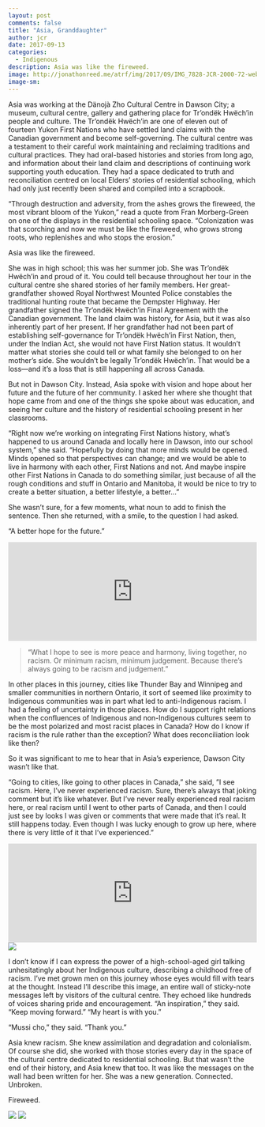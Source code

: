 ```yaml
---
layout: post
comments: false
title: "Asia, Granddaughter"
author: jcr
date: 2017-09-13
categories:
  - Indigenous
description: Asia was like the fireweed.
image: http://jonathonreed.me/atrf/img/2017/09/IMG_7828-JCR-2000-72-web.jpg
image-sm:
---
```


Asia was working at the Dänojà Zho Cultural Centre in Dawson City; a museum, cultural centre, gallery and gathering place for Tr’ondëk Hwëch’in people and culture. The Tr’ondëk Hwëch’in are one of eleven out of fourteen Yukon First Nations who have settled land claims with the Canadian government and become self-governing. The cultural centre was a testament to their careful work maintaining and reclaiming traditions and cultural practices. They had oral-based histories and stories from long ago, and information about their land claim and descriptions of continuing work supporting youth education. They had a space dedicated to truth and reconciliation centred on local Elders’ stories of residential schooling, which had only just recently been shared and compiled into a scrapbook.

“Through destruction and adversity, from the ashes grows the fireweed, the most vibrant bloom of the Yukon,” read a quote from Fran Morberg-Green on one of the displays in the residential schooling space. “Colonization was that scorching and now we must be like the fireweed, who grows strong roots, who replenishes and who stops the erosion.”

Asia was like the fireweed.

She was in high school; this was her summer job. She was Tr’ondëk Hwëch’in and proud of it. You could tell because throughout her tour in the cultural centre she shared stories of her family members. Her great-grandfather showed Royal Northwest Mounted Police constables the traditional hunting route that became the Dempster Highway. Her grandfather signed the Tr’ondëk Hwëch’in Final Agreement with the Canadian government. The land claim was history, for Asia, but it was also inherently part of her present. If her grandfather had not been part of establishing self-governance for Tr’ondëk Hwëch’in First Nation, then, under the Indian Act, she would not have First Nation status. It wouldn’t matter what stories she could tell or what family she belonged to on her mother’s side. She wouldn’t be legally Tr’ondëk Hwëch’in. That would be a loss—and it’s a loss that is still happening all across Canada.

But not in Dawson City. Instead, Asia spoke with vision and hope about her future and the future of her community. I asked her where she thought that hope came from and one of the things she spoke about was education, and seeing her culture and the history of residential schooling present in her classrooms.

“Right now we’re working on integrating First Nations history, what’s happened to us around Canada and locally here in Dawson, into our school system,” she said. “Hopefully by doing that more minds would be opened. Minds opened so that perspectives can change; and we would be able to live in harmony with each other, First Nations and not. And maybe inspire other First Nations in Canada to do something similar, just because of all the rough conditions and stuff in Ontario and Manitoba, it would be nice to try to create a better situation, a better lifestyle, a better…”

She wasn’t sure, for a few moments, what noun to add to finish the sentence. Then she returned, with a smile, to the question I had asked.

“A better hope for the future.”

<iframe width="100%" height="200" scrolling="no" frameborder="no" src="https://w.soundcloud.com/player/?url=https%3A//api.soundcloud.com/tracks/342567826&amp;color=%23ff5500&amp;auto_play=false&amp;hide_related=false&amp;show_comments=true&amp;show_user=true&amp;show_reposts=false&amp;show_teaser=true&amp;visual=true"></iframe>

<blockquote>“What I hope to see is more peace and harmony, living together, no racism. Or minimum racism, minimum judgement. Because there’s always going to be racism and judgement.”</blockquote>

In other places in this journey, cities like Thunder Bay and Winnipeg and smaller communities in northern Ontario, it sort of seemed like proximity to Indigenous communities was in part what led to anti-Indigenous racism. I had a feeling of uncertainty in those places. How do I support right relations when the confluences of Indigenous and non-Indigenous cultures seem to be the most polarized and most racist places in Canada? How do I know if racism is the rule rather than the exception? What does reconciliation look like then?

So it was significant to me to hear that in Asia’s experience, Dawson City wasn’t like that.

“Going to cities, like going to other places in Canada,” she said, ”I see racism. Here, I’ve never experienced racism. Sure, there’s always that joking comment but it’s like whatever. But I’ve never really experienced real racism here, or real racism until I went to other parts of Canada, and then I could just see by looks I was given or comments that were made that it’s real. It still happens today. Even though I was lucky enough to grow up here, where there is very little of it that I’ve experienced.”

<iframe width="100%" height="200" scrolling="no" frameborder="no" src="https://w.soundcloud.com/player/?url=https%3A//api.soundcloud.com/tracks/342567801&amp;color=%23ff5500&amp;auto_play=false&amp;hide_related=false&amp;show_comments=true&amp;show_user=true&amp;show_reposts=false&amp;show_teaser=true&amp;visual=true"></iframe>

<img src="http://jonathonreed.me/atrf/img/2017/09/IMG_7824-JCR-2000-72-web.jpg">

I don’t know if I can express the power of a high-school-aged girl talking unhesitatingly about her Indigenous culture, describing a childhood free of racism. I’ve met grown men on this journey whose eyes would fill with tears at the thought. Instead I’ll describe this image, an entire wall of sticky-note messages left by visitors of the cultural centre. They echoed like hundreds of voices sharing pride and encouragement. “An inspiration,” they said. “Keep moving forward.” “My heart is with you.”

“Mussi cho,” they said. “Thank you.”

Asia knew racism. She knew assimilation and degradation and colonialism. Of course she did, she worked with those stories every day in the space of the cultural centre dedicated to residential schooling. But that wasn’t the end of their history, and Asia knew that too. It was like the messages on the wall had been written for her. She was a new generation. Connected. Unbroken.

Fireweed.

<img src="http://jonathonreed.me/atrf/img/2017/09/IMG_7816-JCR-2000-72-web.jpg">

<img src="http://jonathonreed.me/atrf/img/2017/09/IMG_7817-JCR-2000-72-web.jpg">
